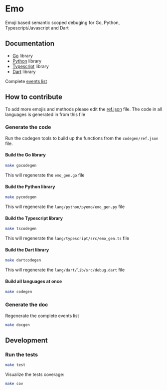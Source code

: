 # Emo

Emoji based semantic scoped debuging for Go, Python, Typescript/Javascript and Dart

## Documentation

- [Go](doc/go/) library
- [Python](lang/python/) library
- [Typescript](doc/typescript/README.md) library
- [Dart](lang/dart/) library

Complete [events list](doc/events/README.md)

## How to contribute

To add more emojis and methods please edit the [ref.json](codegen/ref.json) file. The code
in all languages is generated in from this file

### Generate the code

Run the codegen tools to build up the functions from the `codegen/ref.json` file. 

#### Build the Go library

```bash
make gocodegen
```

This will regenerate the `emo_gen.go` file

#### Build the Python library

```bash
make pycodegen
```

This will regenerate the `lang/python/pyemo/emo_gen.py` file

#### Build the Typescript library

```bash
make tscodegen
```

This will regenerate the `lang/typescript/src/emo_gen.ts` file

#### Build the Dart library

```bash
make dartcodegen
```
This will regenerate the `lang/dart/lib/src/debug.dart` file

#### Build all languages at once

```bash
make codegen
```

### Generate the doc

Regenerate the complete events list 

```bash
make docgen
```

## Development

### Run the tests

```bash
make test
```

Visualize the tests coverage:

```bash
make cov
```